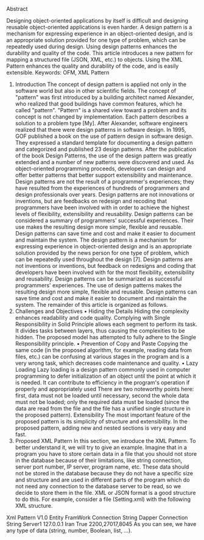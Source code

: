 Abstract

Designing object-oriented applications by itself is difficult and designing reusable object-oriented applications is even harder. A design pattern is a mechanism for expressing experience in an object-oriented design, and is an appropriate solution provided for one type of problem, which can be repeatedly used during design. Using design patterns enhances the durability and quality of the code.
This article introduces a new pattern for mapping a structured file (JSON, XML, etc.) to objects. Using the XML Pattern enhances the quality and durability of the code, and is easily extensible. 
Keywords: OFM, XML Pattern
1.	Introduction
The concept of design pattern is applied not only in the software world but also in other scientific fields. The concept of "pattern" was first introduced by a building architect named Alexander, who realized that good buildings have common features, which he called "pattern". "Pattern" is a shared view toward a problem and its concept is not changed by implementation. Each pattern describes a solution to a problem type [My]. After Alexander, software engineers realized that there were design patterns in software design. In 1995, GOF published a book on the use of pattern design in software design. They expressed a standard template for documenting a design pattern and categorized and published 23 design patterns. After the publication of the book Design Patterns, the use of the design pattern was greatly extended and a number of new patterns were discovered and used. As object-oriented programming proceeds, developers can design and offer better patterns that better support extensibility and maintenance. Design patterns are not the result of a programmer's experiences; they have resulted from the experiences of hundreds of programmers and design professionals over years. Design patterns are not innovations or inventions, but are feedbacks on redesign and recoding that programmers have been involved with in order to achieve the highest levels of flexibility, extensibility and reusability. Design patterns can be considered a summary of programmers' successful experiences. Their use makes the resulting design more simple, flexible and reusable. Design patterns can save time and cost and make it easier to document and maintain the system. The design pattern is a mechanism for expressing experience in object-oriented design and is an appropriate solution provided by the news person for one type of problem, which can be repeatedly used throughout the design [7]. Design patterns are not inventions or inventions, but feedback on redesigns and coding that developers have been involved with for the most flexibility, extensibility and reusability. Design patterns can be summarized as successful programmers' experiences. The use of design patterns makes the resulting design more simple, flexible and reusable. Design patterns can save time and cost and make it easier to document and maintain the system. The remainder of this article is organized as follows.
2.	Challenges and Objectives
•	Hiding the Details
Hiding the complexity enhances readability and code quality. Complying with Single Responsibility in Solid Principle allows each segment to perform its task. It divides tasks between layers, thus causing the complexities to be hidden. The proposed model has attempted to fully adhere to the Single Responsibility principle.
•	Prevention of Copy and Paste
Copying the same code (in the proposed algorithm, for example, reading data from files, etc.) can be confusing at various stages in the program and is a very wrong task, which decreases code maintenance and quality.
•	 Lazy Loading
Lazy loading is a design pattern commonly used in computer programming to defer initialization of an object until the point at which it is needed. It can contribute to efficiency in the program's operation if properly and appropriately used
There are two noteworthy points here: first, data must not be loaded until necessary, second the whole data must not be loaded; only the required data must be loaded (since the data are read from the file and the file has a unified single structure in the proposed pattern). 
Extensibility
The most important feature of the proposed pattern is its simplicity of structure and extensibility. In the proposed pattern, adding new and nested sections is very easy and fast.
3. Proposed XML Pattern
In this section, we introduce the XML Pattern. To better understand it, we will try to give an example. Imagine that in a program you have to store certain data in a file that you should not store in the database because of their limitations, like string connection, server port number, IP server, program name, etc. These data should not be stored in the database because they do not have a specific size and structure and are used in different parts of the program which do not need any connection to the database server to be read, so we decide to store them in the file. XML or JSON format is a good structure to do this. For example, consider a file (Setting.xml) with the following XML structure.
<?xml version="1.0" encoding="UTF-8"?>
<root>
<SystemSetting>
<AppName>Xml Pattern</AppName>
<AppVersion>V1.0</AppVersion>
<EfConnectionString>Entity FramWork Connection String</EfConnectionString>
<DapperConnectionString>Dapper Connection String</DapperConnectionString>
</SystemSetting>
<ServerSetting>
<ServerName> Server1 </ServerName>
<ServerIp>127.0.0.1</ServerIp>
<ServerLocation>Iran</ServerLocation>
<IsServerAvailable>True</IsServerAvailable>
<Ports>2200,27017,8045</Ports>
</ServerSetting>
</root>
As you can see, we have any type of data (string, number, Boolean, list, …).
